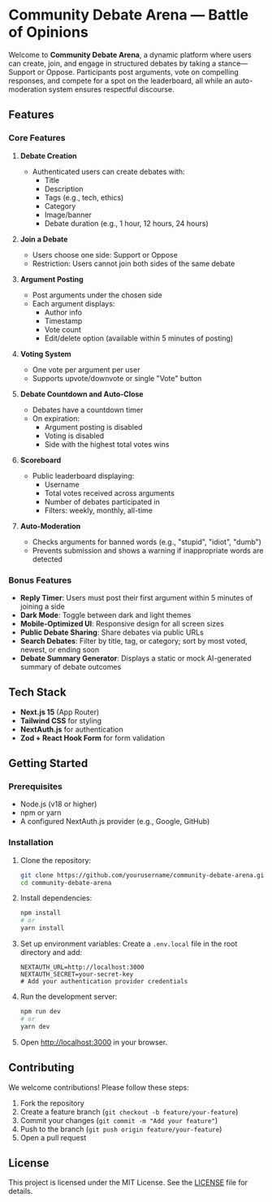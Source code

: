 # Community Debate Arena — Battle of Opinions

Welcome to **Community Debate Arena**, a dynamic platform where users can create, join, and engage in structured debates by taking a stance—Support or Oppose. Participants post arguments, vote on compelling responses, and compete for a spot on the leaderboard, all while an auto-moderation system ensures respectful discourse.

## Features

### Core Features
1. **Debate Creation**
   - Authenticated users can create debates with:
     - Title
     - Description
     - Tags (e.g., tech, ethics)
     - Category
     - Image/banner
     - Debate duration (e.g., 1 hour, 12 hours, 24 hours)

2. **Join a Debate**
   - Users choose one side: Support or Oppose
   - Restriction: Users cannot join both sides of the same debate

3. **Argument Posting**
   - Post arguments under the chosen side
   - Each argument displays:
     - Author info
     - Timestamp
     - Vote count
     - Edit/delete option (available within 5 minutes of posting)

4. **Voting System**
   - One vote per argument per user
   - Supports upvote/downvote or single "Vote" button

5. **Debate Countdown and Auto-Close**
   - Debates have a countdown timer
   - On expiration:
     - Argument posting is disabled
     - Voting is disabled
     - Side with the highest total votes wins

6. **Scoreboard**
   - Public leaderboard displaying:
     - Username
     - Total votes received across arguments
     - Number of debates participated in
     - Filters: weekly, monthly, all-time

7. **Auto-Moderation**
   - Checks arguments for banned words (e.g., "stupid", "idiot", "dumb")
   - Prevents submission and shows a warning if inappropriate words are detected

### Bonus Features
- **Reply Timer**: Users must post their first argument within 5 minutes of joining a side
- **Dark Mode**: Toggle between dark and light themes
- **Mobile-Optimized UI**: Responsive design for all screen sizes
- **Public Debate Sharing**: Share debates via public URLs
- **Search Debates**: Filter by title, tag, or category; sort by most voted, newest, or ending soon
- **Debate Summary Generator**: Displays a static or mock AI-generated summary of debate outcomes

## Tech Stack
- **Next.js 15** (App Router)
- **Tailwind CSS** for styling
- **NextAuth.js** for authentication
- **Zod + React Hook Form** for form validation

## Getting Started

### Prerequisites
- Node.js (v18 or higher)
- npm or yarn
- A configured NextAuth.js provider (e.g., Google, GitHub)

### Installation
1. Clone the repository:
   ```bash
   git clone https://github.com/yourusername/community-debate-arena.git
   cd community-debate-arena
   ```

2. Install dependencies:
   ```bash
   npm install
   # or
   yarn install
   ```

3. Set up environment variables:
   Create a `.env.local` file in the root directory and add:
   ```env
   NEXTAUTH_URL=http://localhost:3000
   NEXTAUTH_SECRET=your-secret-key
   # Add your authentication provider credentials
   ```

4. Run the development server:
   ```bash
   npm run dev
   # or
   yarn dev
   ```

5. Open [http://localhost:3000](http://localhost:3000) in your browser.

## Contributing
We welcome contributions! Please follow these steps:
1. Fork the repository
2. Create a feature branch (`git checkout -b feature/your-feature`)
3. Commit your changes (`git commit -m "Add your feature"`)
4. Push to the branch (`git push origin feature/your-feature`)
5. Open a pull request

## License
This project is licensed under the MIT License. See the [LICENSE](LICENSE) file for details.
